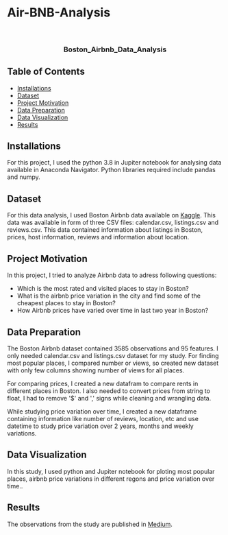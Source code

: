 # Air-BNB-Analysis
<!-- PROJECT LOGO -->
<br />
<p align="center">

  <h3 align="center">Boston_Airbnb_Data_Analysis</h3>

</p>



<!-- TABLE OF CONTENTS -->
## Table of Contents

* [Installations](#install)
* [Dataset](#ds)
* [Project Motivation](#pm)
* [Data Preparation](#dp)
* [Data Visualization](#dv)
* [Results](#res)

<!-- Installations -->
## Installations <a name="install"></a>

For this project, I used the python 3.8 in Jupiter notebook for analysing data available in Anaconda Navigator. 
Python libraries required include pandas and numpy.

<!-- Dataset -->
## Dataset<a name="ds"></a>

For this data analysis, I used Boston Airbnb data available on [Kaggle](https://www.kaggle.com/). This data was available in form of three CSV files: calendar.csv,
listings.csv and reviews.csv. This data contained information about listings in Boston, prices, host information, reviews and information
about location.

<!-- Project Motivation -->
## Project Motivation<a name="pm"></a>

In this project, I tried to analyze Airbnb data to adress following questions:
* Which is the most rated and visited places to stay in Boston?
* What is the airbnb price variation in the city and find some of the cheapest places to stay in Boston?
* How Airbnb prices have varied over time in last two year in Boston?

<!-- Data Preparation -->
## Data Preparation<a name="dp"></a>

The Boston Airbnb dataset contained 3585 observations and 95 features. I only needed calendar.csv and listings.csv dataset for my study.
For finding most popular places, I compared number or views, so created new dataset with only few columns showing number of views for all places.

For comparing prices, I created a new datafram to compare rents in different places in Boston. I also needed to convert prices from string to float, I had to remove '$' and ',' signs while cleaning and wrangling data.

While studying price variation over time, I created a new dataframe containing information like number of reviews, location, etc and use datetime
to study price variation over 2 years, months and weekly variations.


<!-- Data Visualization -->
## Data Visualization<a name="dv"></a>

In this study, I used python and Jupiter notebook for ploting most popular places, airbnb price variations in different regons and price variation over time..

<!-- Results -->
## Results<a name="res"></a>

The observations from the study are published in [Medium](https://medium.com/@pranavpuranik10/cheapest-and-popular-places-to-stay-in-boston-during-your-next-visit-a46f140165a).
